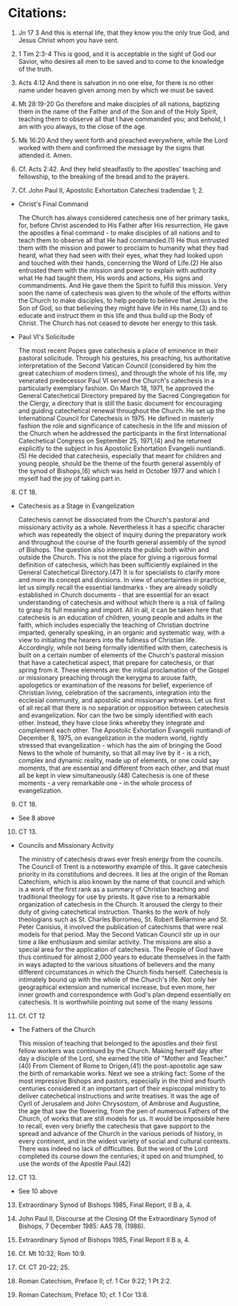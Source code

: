 # Citations:

1. Jn 17 3
And this is eternal life, that they know you the only true God, and Jesus Christ whom you have sent.

2. 1 Tim 2:3-4
This is good, and it is acceptable in the sight of God our Savior,
who desires all men to be saved and to come to the knowledge of the truth.

3. Acts 4:12
And there is salvation in no one else, for there is no other name under heaven given among men by which we must be saved.

4. Mt 28:19-20
Go therefore and make disciples of all nations, baptizing them in the name of the Father and of the Son and of the Holy Spirit,
teaching them to observe all that I have commanded you; and behold, I am with you always, to the close of the age.

5. Mk 16:20
And they went forth and preached everywhere, while the Lord worked with them and confirmed the message by the signs that attended it. Amen.

6. Cf. Acts 2:42.
And they held steadfastly to the apostles' teaching and fellowship, to the breaking of the bread and to the prayers.

7. Cf. John Paul II, Apostolic Exhortation Catechesi tradendae 1; 2.

* Christ's Final Command

    The Church has always considered catechesis one of her primary tasks, for, before Christ ascended to His Father after His resurrection, He gave the apostles a final command - to make disciples of all nations and to teach them to observe all that He had commanded.(1) He thus entrusted them with the mission and power to proclaim to humanity what they had heard, what they had seen with their eyes, what they had looked upon and touched with their hands, concerning the Word of Life.(2) He also entrusted them with the mission and power to explain with authority what He had taught them, His words and actions, His signs and commandments. And He gave them the Spirit to fulfill this mission.
    Very soon the name of catechesis was given to the whole of the efforts within the Church to make disciples, to help people to believe that Jesus is the Son of God, so that believing they might have life in His name,(3) and to educate and instruct them in this life and thus build up the Body of Christ. The Church has not ceased to devote her energy to this task.

* Paul VI's Solicitude

    The most recent Popes gave catechesis a place of eminence in their pastoral solicitude. Through his gestures, his preaching, his authoritative interpretation of the Second Vatican Council (considered by him the great catechism of modern times), and through the whole of his life, my venerated predecessor Paul VI served the Church's catechesis in a particularly exemplary fashion. On March 18, 1971, he approved the General Catechetical Directory prepared by the Sacred Congregation for the Clergy, a directory that is still the basic document for encouraging and guiding catechetical renewal throughout the Church. He set up the International Council for Catechesis in 1975. He defined in masterly fashion the role and significance of catechesis in the life and mission of the Church when he addressed the participants in the first International Catechetical Congress on September 25, 1971,(4) and he returned explicitly to the subject in his Apostolic Exhortation Evangelii nuntiandi.(5) He decided that catechesis, especially that meant for children and young people, should be the theme of the fourth general assembly of the synod of Bishops,(6) which was held in October 1977 and which I myself had the joy of taking part in.

8. CT 18.

* Catechesis as a Stage in Evangelization

    Catechesis cannot be dissociated from the Church's pastoral and missionary activity as a whole. Nevertheless it has a specific character which was repeatedly the object of inquiry during the preparatory work and throughout the course of the fourth general assembly of the synod of Bishops. The question also interests the public both within and outside the Church.
    This is not the place for giving a rigorous formal definition of catechesis, which has been sufficiently explained in the General Catechetical Directory.(47) It is for specialists to clarify more and more its concept and divisions.
    In view of uncertainties in practice, let us simply recall the essential landmarks - they are already solidly established in Church documents - that are essential for an exact understanding of catechesis and without which there is a risk of failing to grasp its full meaning and import.
    All in all, it can be taken here that catechesis is an education of children, young people and adults in the faith, which includes especially the teaching of Christian doctrine imparted, generally speaking, in an organic and systematic way, with a view to initiating the hearers into the fullness of Christian life. Accordingly, while not being formally identified with them, catechesis is built on a certain number of elements of the Church's pastoral mission that have a catechetical aspect, that prepare for catechesis, or that spring from it. These elements are: the initial proclamation of the Gospel or missionary preaching through the kerygma to arouse faith, apologetics or examination of the reasons for belief, experience of Christian living, celebration of the sacraments, integration into the ecclesial community, and apostolic and missionary witness.
    Let us first of all recall that there is no separation or opposition between catechesis and evangelization. Nor can the two be simply identified with each other. Instead, they have close links whereby they integrate and complement each other.
    The Apostolic Exhortation Evangelii nuntiandi of December 8, 1975, on evangelization in the modern world, rightly stressed that evangelization - which has the aim of bringing the Good News to the whole of humanity, so that all may live by it - is a rich, complex and dynamic reality, made up of elements, or one could say moments, that are essential and different from each other, and that must all be kept in view simultaneously.(48) Catechesis is one of these moments - a very remarkable one - in the whole process of evangelization.

9. CT 18.
* See 8 above

10. CT 13.
* Councils and Missionary Activity

    The ministry of catechesis draws ever fresh energy from the councils. The Council of Trent is a noteworthy example of this. It gave catechesis priority in its constitutions and decrees. It lies at the origin of the Roman Catechism, which is also known by the name of that council and which is a work of the first rank as a summary of Christian teaching and traditional theology for use by priests. It gave rise to a remarkable organization of catechesis in the Church. It aroused the clergy to their duty of giving catechetical instruction. Thanks to the work of holy theologians such as St. Charles Borromeo, St. Robert Bellarmine and St. Peter Canisius, it involved the publication of catechisms that were real models for that period. May the Second Vatican Council stir up in our time a like enthusiasm and similar activity.
    The missions are also a special area for the application of catechesis. The People of God have thus continued for almost 2,000 years to educate themselves in the faith in ways adapted to the various situations of believers and the many different circumstances in which the Church finds herself.
    Catechesis is intimately bound up with the whole of the Church's life. Not only her geographical extension and numerical increase, but even more, her inner growth and correspondence with God's plan depend essentially on catechesis. It is worthwhile pointing out some of the many lessons

11. Cf. CT 12
* The Fathers of the Church

    This mission of teaching that belonged to the apostles and their first fellow workers was continued by the Church. Making herself day after day a disciple of the Lord, she earned the title of "Mother and Teacher."(40) From Clement of Rome to Origen,(41) the post-apostolic age saw the birth of remarkable works. Next we see a striking fact: Some of the most impressive Bishops and pastors, especially in the third and fourth centuries considered it an important part of their espiscopal ministry to deliver catechetical instructions and write treatises. It was the age of Cyril of Jerusalem and John Chrysostom, of Ambrose and Augustine, the age that saw the flowering, from the pen of numerous Fathers of the Church, of works that are still models for us.
    It would be impossible here to recall, even very briefly the catechesis that gave support to the spread and advance of the Church in the various periods of history, in every continent, and in the widest variety of social and cultural contexts. There was indeed no lack of difficulties. But the word of the Lord completed its course down the centuries; it sped on and triumphed, to use the words of the Apostle Paul.(42)

12. CT 13.
* See 10 above

13. Extraordinary Synod of Bishops 1985, Final Report, II B a, 4.

14. John Paul II, Discourse at the Closing Of the Extraordinary Synod of Bishops, 7 December 1985: AAS 78, (1986).

15. Extraordinary Synod of Bishops 1985, Final Report II B a, 4.

16. Cf. Mt 10:32; Rom 10:9.

17. Cf. CT 20-22; 25.

18. Roman Catechism, Preface II; cf. 1 Cor 9:22; 1 Pt 2:2.

19. Roman Catechism, Preface 10; cf. 1 Cor 13:8.
